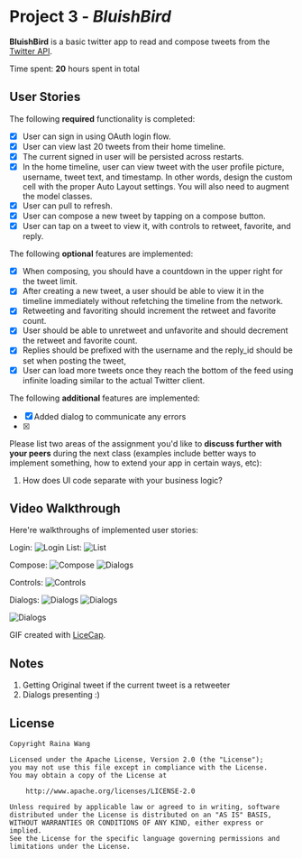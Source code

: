 # Project 3 - *BluishBird*

**BluishBird** is a basic twitter app to read and compose tweets from the [Twitter API](https://apps.twitter.com/).

Time spent: **20** hours spent in total

## User Stories

The following **required** functionality is completed:

- [x] User can sign in using OAuth login flow.
- [x] User can view last 20 tweets from their home timeline.
- [x] The current signed in user will be persisted across restarts.
- [x] In the home timeline, user can view tweet with the user profile picture, username, tweet text, and timestamp.  In other words, design the custom cell with the proper Auto Layout settings.  You will also need to augment the model classes.
- [x] User can pull to refresh.
- [x] User can compose a new tweet by tapping on a compose button.
- [x] User can tap on a tweet to view it, with controls to retweet, favorite, and reply.

The following **optional** features are implemented:

- [x] When composing, you should have a countdown in the upper right for the tweet limit.
- [x] After creating a new tweet, a user should be able to view it in the timeline immediately without refetching the timeline from the network.
- [x] Retweeting and favoriting should increment the retweet and favorite count.
- [x] User should be able to unretweet and unfavorite and should decrement the retweet and favorite count.
- [x] Replies should be prefixed with the username and the reply_id should be set when posting the tweet,
- [x] User can load more tweets once they reach the bottom of the feed using infinite loading similar to the actual Twitter client.

The following **additional** features are implemented:

- [x] Added dialog to communicate any errors
- [x] 

Please list two areas of the assignment you'd like to **discuss further with your peers** during the next class (examples include better ways to implement something, how to extend your app in certain ways, etc):

1. How does UI code separate with your business logic?

## Video Walkthrough

Here're walkthroughs of implemented user stories:

Login:
<img src='https://i.imgur.com/XMgtgs6.gif' title='Video Walkthrough' width='' alt='Login' />
List:
<img src='https://i.imgur.com/JWR35JM.gif' title='Video Walkthrough' width='' alt='List' />

Compose:
<img src='https://i.imgur.com/G7k5xom.gif' title='Video Walkthrough' width='' alt='Compose' />
<img src='https://i.imgur.com/K9oPDM4.gif' title='Video Walkthrough' width='' alt='Dialogs' />

Controls:
<img src='https://i.imgur.com/cD9ALrm.gif' title='Video Walkthrough' width='' alt='Controls' />

Dialogs:
<img src='https://i.imgur.com/4Io8fkl.gif' title='Video Walkthrough' width='' alt='Dialogs' />
<img src='https://i.imgur.com/YnWVlWy.gif' title='Video Walkthrough' width='' alt='Dialogs' />

<img src='https://i.imgur.com/vyoMOFC.jpeg' title='Video Walkthrough' width='' alt='Dialogs' />

GIF created with [LiceCap](http://www.cockos.com/licecap/).

## Notes

1. Getting Original tweet if the current tweet is a retweeter
2. Dialogs presenting :)

## License

    Copyright Raina Wang

    Licensed under the Apache License, Version 2.0 (the "License");
    you may not use this file except in compliance with the License.
    You may obtain a copy of the License at

        http://www.apache.org/licenses/LICENSE-2.0

    Unless required by applicable law or agreed to in writing, software
    distributed under the License is distributed on an "AS IS" BASIS,
    WITHOUT WARRANTIES OR CONDITIONS OF ANY KIND, either express or implied.
    See the License for the specific language governing permissions and
    limitations under the License.
